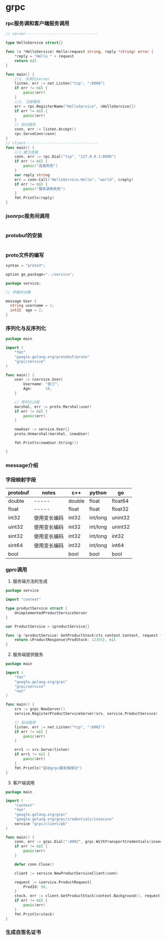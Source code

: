 # grpc

### rpc服务调和客户端报务调用
```go
// server---------------------------------

type HelloService struct{}

func (s *HelloService) Hello(request string, reply *string) error {
	*reply = "Hello " + request
	return nil
}

func main() {
	//1. 实例化server
	listen, err := net.Listen("tcp", ":8080")
	if err != nil {
		panic(err)
	}
	//2. 注册服务
	err = rpc.RegisterName("HelloService", &HelloService{})
	if err != nil {
		panic(err)
	}
	// 启动服务
	conn, err := listen.Accept()
	rpc.ServeConn(conn)
}
// client---------------------------------
func main() {
	//1.建立连接
	conn, err := rpc.Dial("tcp", "127.0.0.1:8080")
	if err != nil {
		panic("连接失败")
	}
	var reply string
	err = conn.Call("HelloService.Hello", "world", &reply)
	if err != nil {
		panic("服务调用失败")
	}
	fmt.Println(reply)
}
```
### jsonrpc报务间调用
```

```




### protobuf的安装
```

```
### proto文件的编写
```go
syntax = "proto3";

option go_package="../service";

package service;

// 传输的对像

message User {
  string username = 1;
  int32  age = 2;
}
```
### 序列化与反序列化

```go
package main

import (
	"fmt"
	"google.golang.org/protobuf/proto"
	"grpc/service"
)

func main() {
	user := &service.User{
		Username: "张三",
		Age:      18,
	}

	// 序列化过程
	marshal, err := proto.Marshal(user)
	if err != nil {
		panic(err)
	}

	newUser := service.User{}
	proto.Unmarshal(marshal, &newUser)

	fmt.Println(newUser.String())

}

```
### message介绍

### 字段映射字段

|protobuf  |notes  |c++      |python   |go       |
| -------- | ------| ------- | ------- | ------- |
| double   | ----- | double  | float   | float64 |
| float    | ----- | float   | float   | float32 |
| int32    | 使用变长编码|int32| int/long| unint32 | 
| uint32   | 使用变长编码|int32| int/long| unint32 | 
| sint32   | 使用变长编码|int32| int/long| int32   | 
| sint64   | 使用变长编码|int32| int/long| int64   | 
| bool     |           |  bool    | bool| bool   | 

### gprc调用
1. 服务端方法的生成
```go
package service

import "context"

type productService struct {
	UnimplementedProductServiceServer
}

var ProductService = &productService{}

func (p *productService) GetProductStock(ctx context.Context, request *ProductRequest) (*ProductResponse, error) {
	return &ProductResponse{ProdStock: 12355}, nil
}

```
2. 服务端提供服务
```go
package main

import (
	"fmt"
	"google.golang.org/grpc"
	"grpc/service"
	"net"
)

func main() {
	srv := grpc.NewServer()
	service.RegisterProductServiceServer(srv, service.ProductService)

	// 启动服务
	listen, err := net.Listen("tcp", ":8002")
	if err != nil {
		panic(err)
	}

	err1 := srv.Serve(listen)
	if err1 != nil {
		panic(err)
	}
	fmt.Println("启动grpc服务端成功")
}

```
3. 客户端调用
```go
package main

import (
	"context"
	"fmt"
	"google.golang.org/grpc"
	"google.golang.org/grpc/credentials/insecure"
	service "grpc/client/pb"
)

func main() {
	conn, err := grpc.Dial(":8002", grpc.WithTransportCredentials(insecure.NewCredentials()))
	if err != nil {
		panic(err)
	}

	defer conn.Close()

	client := service.NewProductServiceClient(conn)

	request := &service.ProductRequest{
		ProdId: 56,
	}
	stock, err := client.GetProductStock(context.Background(), request)
	if err != nil {
		panic(err)
	}
	fmt.Println(stock)
}

```
### 生成自签名证书
```

```
